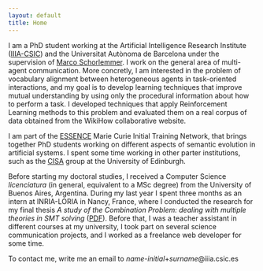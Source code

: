 ```yaml
---
layout: default
title: Home
---
```


I am a PhD student working at the Artificial Intelligence Research Institute ([IIIA-CSIC](https://www.iiia.csic.es/)) and the Universitat Autònoma de Barcelona under the supervision of [Marco Schorlemmer](http://www.iiia.csic.es/~marco/Bio.html). I work on the general area of multi-agent communication. More concretly, I am interested in the problem of vocabulary alignment between heterogeneous agents in task-oriented interactions, and my goal is to develop learning techniques that improve mutual understanding by using only the procedural information about how to perform a task. I developed techniques that apply Reinforcement Learning methods to this problem and evaluated them on a real corpus of data obtained from the WikiHow collaborative website.

I am part of the [ESSENCE](https://www.essence-network.com/) Marie Curie Initial Training Network, that brings together PhD students working on different aspects of semantic evolution in artificial systems. I spent some time working in other parter institutions, such as the [CISA](http://web.inf.ed.ac.uk/cisa) group at the University of Edinburgh. 

Before starting my doctoral studies, I received a Computer Science *licenciatura* (in general, equivalent to a MSc degree) from the University of Buenos Aires, Argentina. During my last year I spent three months as an intern at INRIA-LORIA in Nancy, France, where I conducted the research for my final thesis *A study of the Combination Problem: dealing with multiple theories in SMT solving* ([PDF](https://www.dc.uba.ar/inv/tesis/licenciatura/2014/chocron.pdf)). Before that, I was a teacher assistant in different courses at my university, I took part on several science communication projects, and I worked as a freelance web developer for some time.



To contact me, write me an email to *name-initial*+*surname*@iiia.csic.es 
